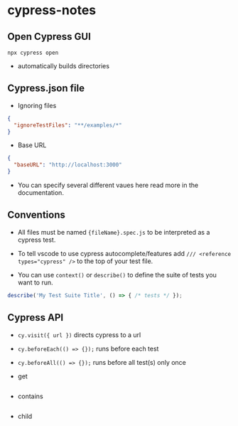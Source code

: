 # cypress-notes

## Open Cypress GUI 

```command line
npx cypress open
```

* automatically builds directories

## Cypress.json file 

* Ignoring files 
```json
{
  "ignoreTestFiles": "**/examples/*" 
}
```

* Base URL 
```json
{
  "baseURL": "http://localhost:3000"
}
```

* You can specify several different vaues here read more in the documentation. 

## Conventions

*  All files must be named `{fileName}.spec.js` to be interpreted as a cypress test.

* To tell vscode to use cypress autocomplete/features add `/// <reference types="cypress" />` to the top of your test file.

* You can use `context()` or `describe()` to define the suite of tests you want to run. 
```javascript
describe('My Test Suite Title', () => { /* tests */ });
```

## Cypress API

* `cy.visit({ url })` directs cypress to a url

* `cy.beforeEach(() => {});` runs before each test

* `cy.beforeAll(() => {});` runs before all test(s) only once

* get
```javascript

```

* contains 
```javascript

```

* child
```javascript 

```
